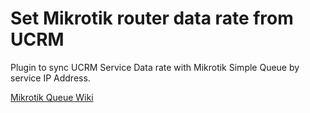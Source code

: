 Set Mikrotik router data rate from UCRM 
=== 

Plugin to sync UCRM Service Data rate with Mikrotik Simple Queue by service IP Address.



[Mikrotik Queue Wiki](https://wiki.mikrotik.com/wiki/Manual:Queue)
